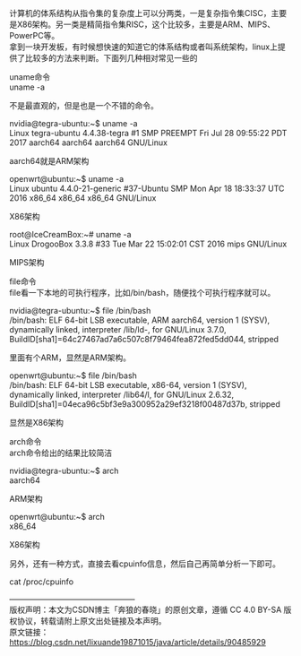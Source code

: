 计算机的体系结构从指令集的复杂度上可以分两类，一是复杂指令集CISC，主要是X86架构。另一类是精简指令集RISC，这个比较多，主要是ARM、MIPS、PowerPC等。  
拿到一块开发板，有时候想快速的知道它的体系结构或者叫系统架构，linux上提供了比较多的方法来判断。下面列几种相对常见一些的

uname命令  
uname -a

不是最直观的，但是也是一个不错的命令。

nvidia@tegra-ubuntu:~$ uname -a  
Linux tegra-ubuntu 4.4.38-tegra #1 SMP PREEMPT Fri Jul 28 09:55:22 PDT 2017 aarch64 aarch64 aarch64 GNU/Linux

aarch64就是ARM架构

openwrt@ubuntu:~$ uname -a  
Linux ubuntu 4.4.0-21-generic #37-Ubuntu SMP Mon Apr 18 18:33:37 UTC 2016 x86\_64 x86\_64 x86\_64 GNU/Linux

X86架构

root@IceCreamBox:~# uname -a  
Linux DrogooBox 3.3.8 #33 Tue Mar 22 15:02:01 CST 2016 mips GNU/Linux

MIPS架构

file命令  
file看一下本地的可执行程序，比如/bin/bash，随便找个可执行程序就可以。

nvidia@tegra-ubuntu:~$ file /bin/bash  
/bin/bash: ELF 64-bit LSB executable, ARM aarch64, version 1 (SYSV), dynamically linked, interpreter /lib/ld-, for GNU/Linux 3.7.0, BuildID\[sha1\]=64c27467ad7a6c507c8f79464fea872fed5dd044, stripped

里面有个ARM，显然是ARM架构。

openwrt@ubuntu:~$ file /bin/bash  
/bin/bash: ELF 64-bit LSB executable, x86-64, version 1 (SYSV), dynamically linked, interpreter /lib64/l, for GNU/Linux 2.6.32, BuildID\[sha1\]=04eca96c5bf3e9a300952a29ef3218f00487d37b, stripped

显然是X86架构

arch命令  
arch命令给出的结果比较简洁

nvidia@tegra-ubuntu:~$ arch  
aarch64

ARM架构

openwrt@ubuntu:~$ arch  
x86\_64

X86架构

另外，还有一种方式，直接去看cpuinfo信息，然后自己再简单分析一下即可。

cat /proc/cpuinfo

————————————————  
版权声明：本文为CSDN博主「奔狼的春晓」的原创文章，遵循 CC 4.0 BY-SA 版权协议，转载请附上原文出处链接及本声明。  
原文链接：https://blog.csdn.net/lixuande19871015/java/article/details/90485929